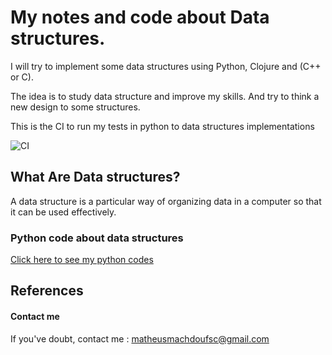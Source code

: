 # My notes and code about Data structures.


I will try to implement some data structures using Python, Clojure and (C++ or C).

The idea is to study data structure and improve my skills. And try to think a new
design to some structures.

This is the CI to run my tests in python to data structures implementations

![CI](https://github.com/xico-labs/data_structures_and_algorithms_py/workflows/CI/badge.svg?branch=master)


## What Are Data structures?

A data structure is a particular way of organizing data in a computer so that it can be used effectively.

### Python code about data structures

[Click here to see my python codes]('./data_structures')


## References


#### Contact me

If you've doubt, contact me : matheusmachdoufsc@gmail.com


